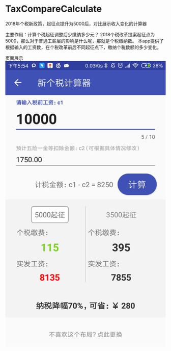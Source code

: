# TaxCompareCalculate
2018年个税新政策，起征点提升为5000后，对比展示收入变化的计算器

主要作用：计算个税起征调整后少缴纳多少元？
2018个税改革提案起征点为5000，那么对于普通工薪层的影响是什么呢，那就是个税缴纳数。
本app提供了根据输入的工资数，在个税改革前后不同起征点下，缴纳个税数额的多少变化。

页面展示
![TaxCompareCalculate](https://github.com/flayone/TaxCompareCalculate/blob/master/images/1.png)
